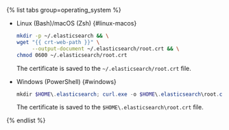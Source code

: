 {% list tabs group=operating_system %}

- Linux (Bash)/macOS (Zsh) {#linux-macos}

   ```bash
   mkdir -p ~/.elasticsearch && \
   wget "{{ crt-web-path }}" \
        --output-document ~/.elasticsearch/root.crt && \
   chmod 0600 ~/.elasticsearch/root.crt
   ```

   The certificate is saved to the `~/.elasticsearch/root.crt` file.

- Windows (PowerShell) {#windows}

   ```powershell
   mkdir $HOME\.elasticsearch; curl.exe -o $HOME\.elasticsearch\root.crt {{ crt-web-path }}
   ```

   The certificate is saved to the `$HOME\.elasticsearch\root.crt` file.

{% endlist %}
